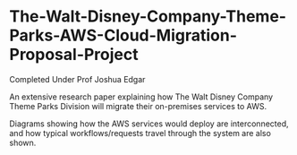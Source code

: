 # The-Walt-Disney-Company-Theme-Parks-AWS-Cloud-Migration-Proposal-Project

Completed Under Prof Joshua Edgar


An extensive research paper explaining how The Walt Disney Company Theme Parks Division will migrate their on-premises services to AWS. 

Diagrams showing how the AWS services would deploy are interconnected, and how typical workflows/requests travel through the system are also shown.
